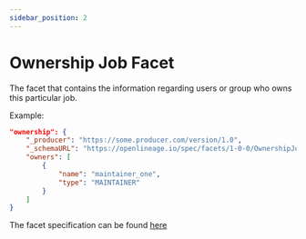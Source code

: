 ```yaml
---
sidebar_position: 2
---
```


# Ownership Job Facet


The facet that contains the information regarding users or group who owns this particular job.

Example:

```json
"ownership": {
    "_producer": "https://some.producer.com/version/1.0",
    "_schemaURL": "https://openlineage.io/spec/facets/1-0-0/OwnershipJobFacet.json",
	"owners": [
        {
            "name": "maintainer_one",
            "type": "MAINTAINER"
        }
    ]
}
```


The facet specification can be found [here](https://openlineage.io/spec/facets/1-0-0/OwnershipJobFacet.json)
